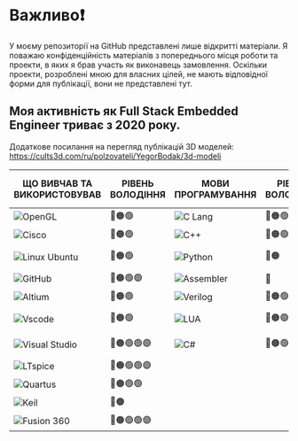 # Важливо❗️
У моєму репозиторії на GitHub представлені лише відкритті матеріали. Я поважаю конфіденційність матеріалів з попереднього місця роботи та проекти, в яких я брав участь як виконавець замовлення. Оскільки проекти, розроблені мною для власних цілей, не мають відповідної форми для публікації, вони не представлені тут.

## Моя активність як Full Stack Embedded Engineer триває з 2020 року.

Додаткове посилання на перегляд публікацій 3D моделей:
https://cults3d.com/ru/polzovateli/YegorBodak/3d-modeli

| ЩО ВИВЧАВ ТА ВИКОРИСТОВУВАВ                  | РІВЕНЬ ВОЛОДІННЯ | МОВИ ПРОГРАМУВАННЯ                      | РІВЕНЬ ВОЛОДІННЯ | ПРИЛАДИ ТА СІМЕЙСТВА                            | РІВЕНЬ ВОЛОДІННЯ |
|------------------------------------|------------------|---------------------------------|------------------|------------------------------------|------------------|
| ![OpenGL](https://img.shields.io/badge/OpenGL-5586A4?style=for-the-badge&logo=opengl&logoColor=white) | 🔴🟠🟢  | ![C Lang](https://img.shields.io/badge/C%20Lang-00599C?style=for-the-badge&logo=c&logoColor=white&labelColor=gray) | 🔴🟠🟢🟢🟣| ![Arduino](https://img.shields.io/badge/Arduino-00979D?style=for-the-badge&logo=arduino&logoColor=white) | 🔴🟠🟢🟢🟣|
| ![Cisco](https://img.shields.io/badge/Cisco-1BA0D7?style=for-the-badge&logo=cisco&logoColor=white) | 🔴🟠🟢  | ![C++](https://img.shields.io/badge/C++-00599C?style=for-the-badge&logo=c%2B%2B&logoColor=white&labelColor=gray) | 🔴🟠🟢🟢🟣 | ![STM32](https://img.shields.io/badge/STM32-03234B?style=for-the-badge&logo=stm32&logoColor=white) | 🔴🟠🟢🟢🟣|
| ![Linux Ubuntu](https://img.shields.io/badge/Linux%20Ubuntu-E95420?style=for-the-badge&logo=ubuntu&logoColor=white) | 🔴🟠🟢  | ![Python](https://img.shields.io/badge/Python-3776AB?style=for-the-badge&logo=python&logoColor=white&labelColor=gray) | 🔴🟠 | ![Raspberry Pi](https://img.shields.io/badge/Raspberry%20Pi-C51A4A?style=for-the-badge&logo=Raspberry-Pi) | 🔴🟠🟢🟢 |
| ![GitHub](https://img.shields.io/badge/GitHub-181717?style=for-the-badge&logo=github&logoColor=white) | 🔴🟠🟢🟢  | ![Assembler](https://img.shields.io/badge/Assembler-6E4C13?style=for-the-badge&logoColor=white&labelColor=gray) | 🔴 | ![FPGA](https://img.shields.io/badge/FPGA-082446?style=for-the-badge&logoColor=white) | 🔴🟠   |
| ![Altium](https://img.shields.io/badge/Altium-232F3E?style=for-the-badge&logo=altium-designer&logoColor=white) | 🔴🟠🟢  | ![Verilog](https://img.shields.io/badge/Verilog-4D4D4D?style=for-the-badge&logoColor=white&labelColor=gray) | 🔴🟠🟢 | ![ESP](https://img.shields.io/badge/ESP-000000?style=for-the-badge&logo=espressif) | 🔴🟠🟢🟢 | 
| ![Vscode](https://img.shields.io/badge/Vscode-007ACC?style=for-the-badge&logo=visual-studio-code&logoColor=white) | 🔴🟠🟢  | ![  LUA  ](https://img.shields.io/badge/LUA-005C?style=for-the-badge) | 🔴🟠🟢                |  ДОДАТКОВО  | РІВЕНЬ ВОЛОДІННЯ | 
| ![Visual Studio](https://img.shields.io/badge/Visual%20Studio-5C2D91?style=for-the-badge&logo=visual-studio&logoColor=white) | 🔴🟠🟢🟢🟣  | ![C#](https://img.shields.io/badge/C++-00999C?style=for-the-badge&logo=c%2B%2B&logoColor=white&labelColor=gray)                                 | 🔴🟠🟢                 | ![PX4 Drone Autopilot](https://img.shields.io/badge/PX4%20Autopilot-00001C?style=for-the-badge)  | 🔴🟠🟢🟢  | 
| ![LTspice](https://img.shields.io/badge/LTspice-E1C630?style=for-the-badge&logo=LTspice&logoColor=white) | 🔴🟠🟢🟢🟣  |                                  |                  |   ![Ardupilot](https://img.shields.io/badge/Ardupilot-00411C?style=for-the-badge)                               |  🔴🟠🟢                |
| ![Quartus](https://img.shields.io/badge/Quartus-0081A8?style=for-the-badge&logo=quartus-ii&logoColor=white) | 🔴🟠🟢🟢  |                                  |                  |                                  |                  |
| ![Keil](https://img.shields.io/badge/Keil-4D4D4D?style=for-the-badge&logo=keil&logoColor=white) | 🔴🟠 |                                  |                  |                                  |                  |
| ![Fusion 360](https://img.shields.io/badge/Fusion%20360-FF5733?style=for-the-badge&logo=autodesk&logoColor=white) | 🔴🟠🟢🟢🟣  |                                  |                  |                                  |                  |
 
